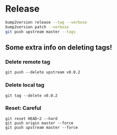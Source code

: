 # Release

```bash
bump2version release --tag --verbose
bump2version patch --verbose
git push upstream master --tags
```

## Some extra info on deleting tags!

### Delete remote tag

```shell
git push --delete upstream v0.0.2
```

### Delete local tag

```shell
git tag --delete v0.0.2
```

### Reset: Careful
 
```shell
git reset HEAD~2 --hard
git push origin master --force
git push upstream master --force
```
